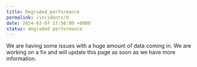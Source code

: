 ```yaml
---
title: Degraded performance
permalink: /incidents/9
date: 2024-03-07 17:50:00 +0000
status: degraded performance
---
```


We are having some issues with a huge amount of data coming in. We are working on a fix and will update this page as soon as we have more information.
